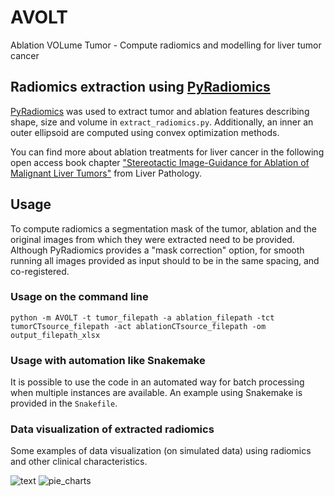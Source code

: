 # AVOLT
Ablation VOLume Tumor - Compute radiomics and modelling for liver tumor cancer

## Radiomics extraction using [PyRadiomics](https://pyradiomics.readthedocs.io/en/latest/)

[PyRadiomics](https://github.com/AIM-Harvard/pyradiomics) was used to extract tumor and ablation features describing shape, size and volume in `extract_radiomics.py`.
Additionally, an inner an outer ellipsoid are computed using convex optimization methods.

You can find more about ablation treatments for liver cancer in the following open access book chapter ["Stereotactic Image-Guidance for Ablation of Malignant Liver Tumors"](https://www.intechopen.com/online-first/stereotactic-image-guidance-for-ablation-of-malignant-liver-tumors) from Liver Pathology.



## Usage

To compute radiomics a segmentation mask of the tumor, ablation and the original images from which they were extracted need to be provided. Although PyRadiomics provides a "mask correction" option, for smooth running all images provided as input should to be in the same spacing, and co-registered.

### Usage on the command line

    python -m AVOLT -t tumor_filepath -a ablation_filepath -tct tumorCTsource_filepath -act ablationCTsource_filepath -om output_filepath_xlsx


### Usage with automation like Snakemake

It is possible to use the code in an automated way for batch processing when multiple instances are available. An example using Snakemake is provided in the `Snakefile`.

### Data visualization of extracted radiomics

Some examples of data visualization (on simulated data) using radiomics and other clinical characteristics.

![text](https://user-images.githubusercontent.com/20581812/147976872-aeb60181-5780-4091-95d4-c657a96bf747.png)
![pie_charts](https://user-images.githubusercontent.com/20581812/147976878-cd6820b2-93f1-4815-93d0-ba2aaa5bd0f8.png)


